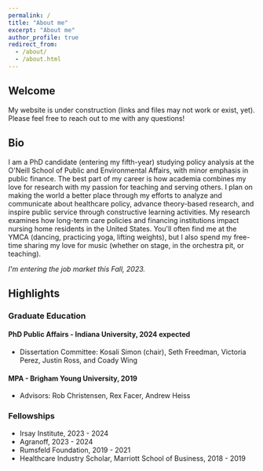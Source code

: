 ```yaml
---
permalink: /
title: "About me"
excerpt: "About me"
author_profile: true
redirect_from: 
  - /about/
  - /about.html
---
```


## Welcome
My website is under construction (links and files may not work or exist, yet). Please feel free to reach out to me with any questions!

## Bio
I am a PhD candidate (entering my fifth-year) studying policy analysis at the O'Neill School of Public and Environmental Affairs, with minor emphasis in public finance. The best part of my career is how academia combines my love for research with my passion for teaching and serving others. I plan on making the world a better place through my efforts to analyze and communicate about healthcare policy, advance theory-based research, and inspire public service through constructive learning activities. 
My research examines how long-term care policies and financing institutions impact nursing home residents in the United States. You'll often find me at the YMCA (dancing, practicing yoga, lifting weights), but I also spend my free-time sharing my love for music (whether on stage, in the orchestra pit, or teaching). 

*I'm entering the job market this Fall, 2023.* 

## Highlights 

### Graduate Education
#### PhD Public Affairs - Indiana University, 2024 expected  
* Dissertation Committee: Kosali Simon (chair), Seth Freedman, Victoria Perez, Justin Ross, and Coady Wing  

#### MPA - Brigham Young University, 2019  
* Advisors: Rob Christensen, Rex Facer, Andrew Heiss

### Fellowships
* Irsay Institute, 2023 - 2024
* Agranoff, 2023 - 2024
* Rumsfeld Foundation, 2019 - 2021
* Healthcare Industry Scholar, Marriott School of Business, 2018 - 2019
